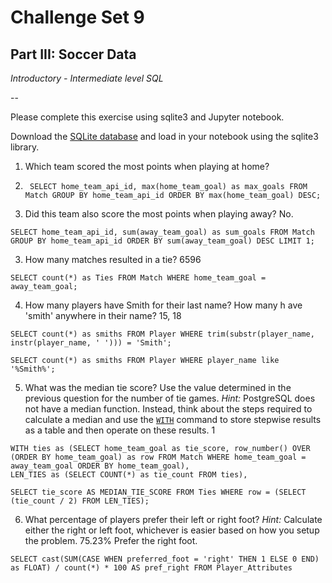 # Challenge Set 9
## Part III: Soccer Data

*Introductory - Intermediate level SQL*

--

Please complete this exercise using sqlite3 and Jupyter notebook.

Download the [SQLite database](https://www.kaggle.com/hugomathien/soccer/downloads/soccer.zip) and load in your notebook using the sqlite3 library. 

1. Which team scored the most points when playing at home?  

2. ```
    SELECT home_team_api_id, max(home_team_goal) as max_goals FROM Match GROUP BY home_team_api_id ORDER BY max(home_team_goal) DESC;
    ```

2. Did this team also score the most points when playing away?  No.

```
SELECT home_team_api_id, sum(away_team_goal) as sum_goals FROM Match GROUP BY home_team_api_id ORDER BY sum(away_team_goal) DESC LIMIT 1;
```

3. How many matches resulted in a tie?  6596

```
SELECT count(*) as Ties FROM Match WHERE home_team_goal = away_team_goal;
```

4. How many players have Smith for their last name? How many h	ave 'smith' anywhere in their name? 15, 18

```
SELECT count(*) as smiths FROM Player WHERE trim(substr(player_name, instr(player_name, ' '))) = 'Smith';

SELECT count(*) as smiths FROM Player WHERE player_name like '%Smith%';
```

5. What was the median tie score? Use the value determined in the previous question for the number of tie games. *Hint:* PostgreSQL does not have a median function. Instead, think about the steps required to calculate a median and use the [`WITH`](https://www.postgresql.org/docs/8.4/static/queries-with.html) command to store stepwise results as a table and then operate on these results. 1

```
WITH ties as (SELECT home_team_goal as tie_score, row_number() OVER (ORDER BY home_team_goal) as row FROM Match WHERE home_team_goal = away_team_goal ORDER BY home_team_goal),
LEN_TIES as (SELECT COUNT(*) as tie_count FROM ties),

SELECT tie_score AS MEDIAN_TIE_SCORE FROM Ties WHERE row = (SELECT (tie_count / 2) FROM LEN_TIES);
```

6. What percentage of players prefer their left or right foot? *Hint:* Calculate either the right or left foot, whichever is easier based on how you setup the problem. 75.23% Prefer the right foot.

```
SELECT cast(SUM(CASE WHEN preferred_foot = 'right' THEN 1 ELSE 0 END) as FLOAT) / count(*) * 100 AS pref_right FROM Player_Attributes
```

